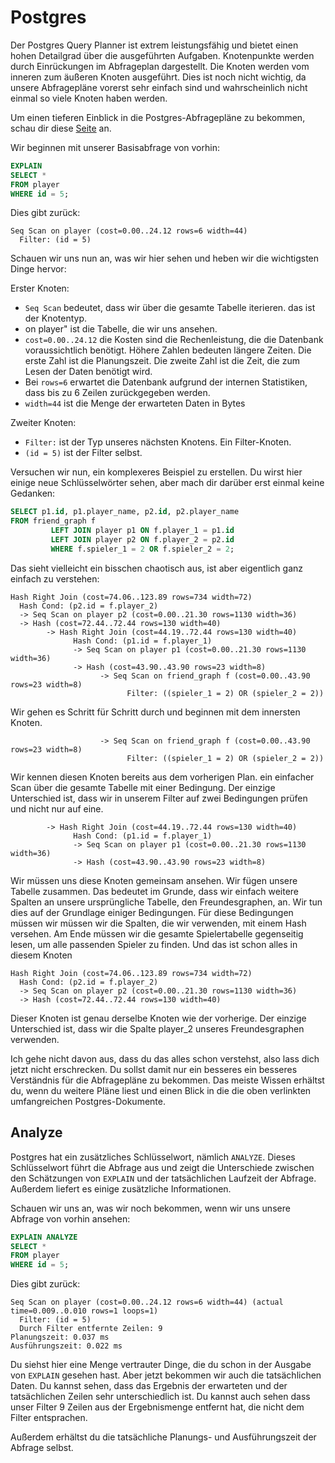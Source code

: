 # Postgres

Der Postgres Query Planner ist extrem leistungsfähig und bietet einen hohen Detailgrad über die ausgeführten Aufgaben. Knotenpunkte werden
durch Einrückungen im Abfrageplan dargestellt. Die Knoten werden vom inneren zum äußeren Knoten ausgeführt. Dies ist
noch nicht wichtig, da unsere Abfragepläne vorerst sehr einfach sind und wahrscheinlich nicht einmal so viele Knoten haben werden.

Um einen tieferen Einblick in die Postgres-Abfragepläne zu bekommen, schau dir diese [Seite](https://www.postgresql.org/docs/current/using-explain.html) an.

Wir beginnen mit unserer Basisabfrage von vorhin:

```sql
EXPLAIN
SELECT *
FROM player
WHERE id = 5;
```

Dies gibt zurück:

```
Seq Scan on player (cost=0.00..24.12 rows=6 width=44)
  Filter: (id = 5)
```

Schauen wir uns nun an, was wir hier sehen und heben wir die wichtigsten Dinge hervor:

Erster Knoten:

- `Seq Scan` bedeutet, dass wir über die gesamte Tabelle iterieren. das ist der Knotentyp.
- on player" ist die Tabelle, die wir uns ansehen.
- `cost=0.00..24.12` die Kosten sind die Rechenleistung, die die Datenbank voraussichtlich benötigt. Höhere Zahlen bedeuten
  längere Zeiten. Die erste Zahl ist die Planungszeit. Die zweite Zahl ist die Zeit, die zum Lesen der Daten benötigt wird.
- Bei `rows=6` erwartet die Datenbank aufgrund der internen Statistiken, dass bis zu 6 Zeilen zurückgegeben werden.
- `width=44` ist die Menge der erwarteten Daten in Bytes

Zweiter Knoten:

- `Filter:` ist der Typ unseres nächsten Knotens. Ein Filter-Knoten.
- `(id = 5)` ist der Filter selbst.

Versuchen wir nun, ein komplexeres Beispiel zu erstellen. Du wirst hier einige neue Schlüsselwörter sehen, aber mach dir darüber erst einmal keine Gedanken:

```sql
SELECT p1.id, p1.player_name, p2.id, p2.player_name
FROM friend_graph f
         LEFT JOIN player p1 ON f.player_1 = p1.id
         LEFT JOIN player p2 ON f.player_2 = p2.id
         WHERE f.spieler_1 = 2 OR f.spieler_2 = 2; 
```

Das sieht vielleicht ein bisschen chaotisch aus, ist aber eigentlich ganz einfach zu verstehen:

```
Hash Right Join (cost=74.06..123.89 rows=734 width=72)
  Hash Cond: (p2.id = f.player_2)
  -> Seq Scan on player p2 (cost=0.00..21.30 rows=1130 width=36)
  -> Hash (cost=72.44..72.44 rows=130 width=40)
        -> Hash Right Join (cost=44.19..72.44 rows=130 width=40)
              Hash Cond: (p1.id = f.player_1)
              -> Seq Scan on player p1 (cost=0.00..21.30 rows=1130 width=36)
              -> Hash (cost=43.90..43.90 rows=23 width=8)
                    -> Seq Scan on friend_graph f (cost=0.00..43.90 rows=23 width=8)
                          Filter: ((spieler_1 = 2) OR (spieler_2 = 2))
```

Wir gehen es Schritt für Schritt durch und beginnen mit dem innersten Knoten.

```
                    -> Seq Scan on friend_graph f (cost=0.00..43.90 rows=23 width=8)
                          Filter: ((spieler_1 = 2) OR (spieler_2 = 2))
```

Wir kennen diesen Knoten bereits aus dem vorherigen Plan. ein einfacher Scan über die gesamte Tabelle mit einer Bedingung. Der einzige 
Unterschied ist, dass wir in unserem Filter auf zwei Bedingungen prüfen und nicht nur auf eine.

```
        -> Hash Right Join (cost=44.19..72.44 rows=130 width=40)
              Hash Cond: (p1.id = f.player_1)
              -> Seq Scan on player p1 (cost=0.00..21.30 rows=1130 width=36)
              -> Hash (cost=43.90..43.90 rows=23 width=8)
```

Wir müssen uns diese Knoten gemeinsam ansehen. Wir fügen unsere Tabelle zusammen. Das bedeutet im Grunde, dass wir einfach 
weitere Spalten an unsere ursprüngliche Tabelle, den Freundesgraphen, an. Wir tun dies auf der Grundlage einiger Bedingungen. Für diese Bedingungen müssen wir 
müssen wir die Spalten, die wir verwenden, mit einem Hash versehen. Am Ende müssen wir die gesamte Spielertabelle gegenseitig lesen, um alle passenden Spieler zu finden. 
Und das ist schon alles in diesem Knoten

```
Hash Right Join (cost=74.06..123.89 rows=734 width=72)
  Hash Cond: (p2.id = f.player_2)
  -> Seq Scan on player p2 (cost=0.00..21.30 rows=1130 width=36)
  -> Hash (cost=72.44..72.44 rows=130 width=40)
```

Dieser Knoten ist genau derselbe Knoten wie der vorherige. Der einzige Unterschied ist, dass wir die Spalte player_2 
unseres Freundesgraphen verwenden.

Ich gehe nicht davon aus, dass du das alles schon verstehst, also lass dich jetzt nicht erschrecken. Du sollst damit nur ein besseres 
ein besseres Verständnis für die Abfragepläne zu bekommen. Das meiste Wissen erhältst du, wenn du weitere Pläne liest und einen Blick in die 
die oben verlinkten umfangreichen Postgres-Dokumente.

## Analyze

Postgres hat ein zusätzliches Schlüsselwort, nämlich `ANALYZE`. Dieses Schlüsselwort führt die Abfrage aus und zeigt die Unterschiede
zwischen den Schätzungen von `EXPLAIN` und der tatsächlichen Laufzeit der Abfrage. Außerdem liefert es einige zusätzliche
Informationen.

Schauen wir uns an, was wir noch bekommen, wenn wir uns unsere Abfrage von vorhin ansehen:

```sql
EXPLAIN ANALYZE
SELECT *
FROM player
WHERE id = 5;
```

Dies gibt zurück:

```
Seq Scan on player (cost=0.00..24.12 rows=6 width=44) (actual time=0.009..0.010 rows=1 loops=1)
  Filter: (id = 5)
  Durch Filter entfernte Zeilen: 9
Planungszeit: 0.037 ms
Ausführungszeit: 0.022 ms
```

Du siehst hier eine Menge vertrauter Dinge, die du schon in der Ausgabe von `EXPLAIN` gesehen hast. Aber jetzt bekommen wir auch die
tatsächlichen Daten. Du kannst sehen, dass das Ergebnis der erwarteten und der tatsächlichen Zeilen sehr unterschiedlich ist. Du kannst auch sehen
dass unser Filter 9 Zeilen aus der Ergebnismenge entfernt hat, die nicht dem Filter entsprachen.

Außerdem erhältst du die tatsächliche Planungs- und Ausführungszeit der Abfrage selbst.
